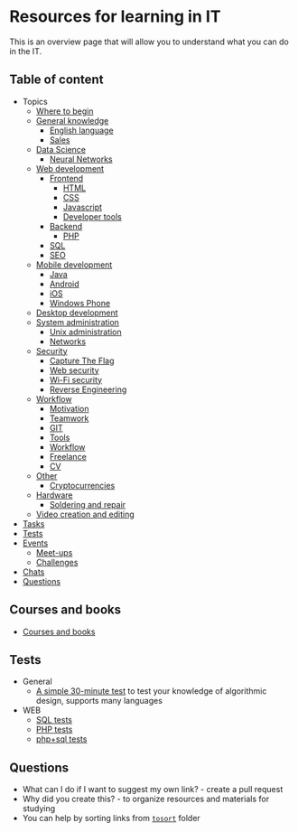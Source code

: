# Resources for learning in IT

This is an overview page that will allow you to understand what you can do in the IT.

## Table of content

* Topics
    * [Where to begin](./common/get-started.md)
    * [General knowledge](./common/readme.md)
        * [English language](./common/english.md)
        * [Sales](./common/sales.md)
    * [Data Science](./ds/readme.md)
        * [Neural Networks](./desktop/neuron-networks.md)
    * [Web development](./web/readme.md)
        * [Frontend](./web/frontend.md)
            * [HTML](./web/html.md)
            * [CSS](./web/css.md)
            * [Javascript](./web/javascript.md)
            * [Developer tools](./workflow/tools.md)
        * [Backend](./web/backend.md)
            * [PHP](./web/php.md)
        * [SQL](./web/sql.md)
        * [SEO](./web/seo.md)
    * [Mobile development](./mobile/readme.md)
        * [Java](./mobile/java.md)
        * [Android](./mobile/android.md)
        * [iOS](./mobile/ios.md)
        * [Windows Phone](./mobile/winphone.md)
    * [Desktop development](./desktop/readme.md)
    * [System administration](./system-administration/readme.md)
        * [Unix administration](./system-administration/unix.md)
        * [Networks](./system-administration/network.md)
    * [Security](./security/readme.md)
        * [Capture The Flag](./security/ctf.md)
        * [Web security](./security/web.md)
        * [Wi-Fi security](./security/wifi.md)
        * [Reverse Engineering](./security/reverse.md)
    * [Workflow](./workflow/readme.md)
        * [Motivation](./workflow/motivation.md)
        * [Teamwork](./workflow/teamwork.md)
        * [GIT](./workflow/git.md)
        * [Tools](./workflow/tools.md)
        * [Workflow](./workflow/workflow.md)
        * [Freelance](./workflow/freelance.md)
        * [CV](./workflow/cv.md)
    * [Other](./common/other.md)
        * [Cryptocurrencies](./common/cryptocoins.md)
    * [Hardware](./hardware/)
        * [Soldering and repair](./hardware/soldering-repairs.md)
    * [Video creation and editing](https://github.com/lgg/video-montage-tips-ru)
* [Tasks](./common/tasks.md)
* [Tests](#Tests)
* [Events](./common/events.md)
    * [Meet-ups](./common/meetups.md)
    * [Challenges](./common/challenges.md)
* [Chats](./common/chats.md)
* [Questions](#Questions)

## Courses and books

* [Courses and books](./common/links.md)

## Tests

* General
    * [A simple 30-minute test](https://codility.com/demo/take-sample-test/) to test your knowledge of algorithmic design, supports many languages
* WEB
    * [SQL tests](./web/sql.md#Тесты-знаний)
    * [PHP tests](./web/php.md#Тесты-знаний)
    * [php+sql tests](https://tests4geeks.com/test/php-mysql)

## Questions

* What can I do if I want to suggest my own link? - create a pull request
* Why did you create this? - to organize resources and materials for studying
* You can help by sorting links from [`tosort`](./tosort) folder
